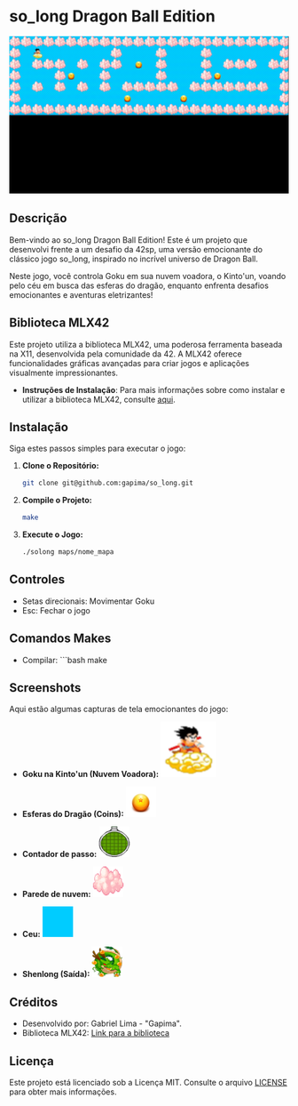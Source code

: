 # so_long Dragon Ball Edition

![Goku Flying](./img/goku_flying.gif)

## Descrição

Bem-vindo ao so_long Dragon Ball Edition! Este é um projeto que desenvolvi frente a um desafio da 42sp, uma versão emocionante do clássico jogo so_long, inspirado no incrível universo de Dragon Ball.

Neste jogo, você controla Goku em sua nuvem voadora, o Kinto'un, voando pelo céu em busca das esferas do dragão, enquanto enfrenta desafios emocionantes e aventuras eletrizantes!

## Biblioteca MLX42

Este projeto utiliza a biblioteca MLX42, uma poderosa ferramenta baseada na X11, desenvolvida pela comunidade da 42. A MLX42 oferece funcionalidades gráficas avançadas para criar jogos e aplicações visualmente impressionantes.

- **Instruções de Instalação**: Para mais informações sobre como instalar e utilizar a biblioteca MLX42, consulte [aqui](https://github.com/codam-coding-college/MLX42).

## Instalação

Siga estes passos simples para executar o jogo:

1. **Clone o Repositório:**
	```bash
	git clone git@github.com:gapima/so_long.git

2. **Compile o Projeto:**
	```bash
	make

3. **Execute o Jogo:**
	```bash
	./solong maps/nome_mapa

## Controles

- Setas direcionais: Movimentar Goku
- Esc: Fechar o jogo

## Comandos Makes
- Compilar:	```bash 
			make

## Screenshots

Aqui estão algumas capturas de tela emocionantes do jogo:

- **Goku na Kinto'un (Nuvem Voadora):**
![Goku on Kinto'un](./img/goku.png)

- **Esferas do Dragão (Coins):**
![Esferas do Dragão](./img/coin.png)

- **Contador de passo:**
![Contador de passo](./img/radardragon.png)

- **Parede de nuvem:**
![Parede de nuvem](./img/wall.png)

- **Ceu:**
![Ceu](./img/floor.png)

- **Shenlong (Saída):**
![Shenlong](./img/shenlong.png)

## Créditos

- Desenvolvido por: Gabriel Lima - "Gapima".
- Biblioteca MLX42: [Link para a biblioteca](https://github.com/codam-coding-college/MLX42)

## Licença

Este projeto está licenciado sob a Licença MIT. Consulte o arquivo [LICENSE](LICENSE) para obter mais informações.
